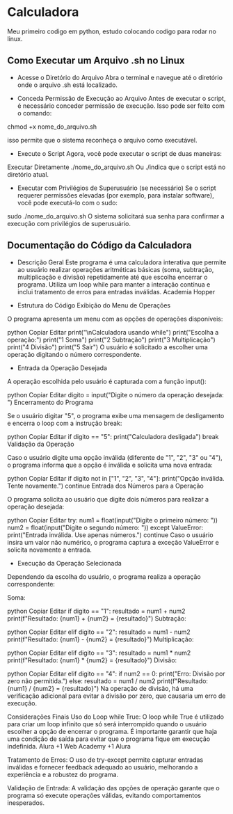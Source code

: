 # Calculadora
Meu primeiro codigo em python, estudo colocando codigo para rodar no linux.

## Como Executar um Arquivo .sh no Linux

-  Acesse o Diretório do Arquivo
Abra o terminal e navegue até o diretório onde o arquivo .sh está localizado.

-  Conceda Permissão de Execução ao Arquivo
Antes de executar o script, é necessário conceder permissão de execução. Isso pode ser feito com o comando:

chmod +x nome_do_arquivo.sh

isso permite que o sistema reconheça o arquivo como executável. 

-  Execute o Script
Agora, você pode executar o script de duas maneiras:

Executar Diretamente
./nome_do_arquivo.sh
Ou
./indica que o script está no diretório atual. 

-  Executar com Privilégios de Superusuário (se necessário)
Se o script requerer permissões elevadas (por exemplo, para instalar software), você pode executá-lo com o sudo:

sudo ./nome_do_arquivo.sh
O sistema solicitará sua senha para confirmar a execução com privilégios de superusuário.

## Documentação do Código da Calculadora

- Descrição Geral
Este programa é uma calculadora interativa que permite ao usuário realizar operações aritméticas básicas (soma, subtração, multiplicação e divisão) repetidamente até que escolha encerrar o programa. Utiliza um loop while para manter a interação contínua e inclui tratamento de erros para entradas inválidas.
Academia Hopper

- Estrutura do Código
Exibição do Menu de Operações

O programa apresenta um menu com as opções de operações disponíveis:

python
Copiar
Editar
print("\nCalculadora usando while")
print("Escolha a operação:")
print("1 Soma")
print("2 Subtração")
print("3 Multiplicação")
print("4 Divisão")
print("5 Sair")
O usuário é solicitado a escolher uma operação digitando o número correspondente.

- Entrada da Operação Desejada

A operação escolhida pelo usuário é capturada com a função input():

python
Copiar
Editar
digito = input("Digite o número da operação desejada: ")
Encerramento do Programa

Se o usuário digitar "5", o programa exibe uma mensagem de desligamento e encerra o loop com a instrução break:

python
Copiar
Editar
if digito == "5":
    print("Calculadora desligada")
    break
Validação da Operação

Caso o usuário digite uma opção inválida (diferente de "1", "2", "3" ou "4"), o programa informa que a opção é inválida e solicita uma nova entrada:

python
Copiar
Editar
if digito not in ["1", "2", "3", "4"]:
    print("Opção inválida. Tente novamente.")
    continue
Entrada dos Números para a Operação

O programa solicita ao usuário que digite dois números para realizar a operação desejada:

python
Copiar
Editar
try:
    num1 = float(input("Digite o primeiro número: "))
    num2 = float(input("Digite o segundo número: "))
except ValueError:
    print("Entrada inválida. Use apenas números.")
    continue
Caso o usuário insira um valor não numérico, o programa captura a exceção ValueError e solicita novamente a entrada.

- Execução da Operação Selecionada

Dependendo da escolha do usuário, o programa realiza a operação correspondente:

Soma:

python
Copiar
Editar
if digito == "1":
    resultado = num1 + num2
    print(f"Resultado: {num1} + {num2} = {resultado}")
Subtração:

python
Copiar
Editar
elif digito == "2":
    resultado = num1 - num2
    print(f"Resultado: {num1} - {num2} = {resultado}")
Multiplicação:

python
Copiar
Editar
elif digito == "3":
    resultado = num1 * num2
    print(f"Resultado: {num1} * {num2} = {resultado}")
Divisão:

python
Copiar
Editar
elif digito == "4":
    if num2 == 0:
        print("Erro: Divisão por zero não permitida.")
    else:
        resultado = num1 / num2
        print(f"Resultado: {num1} / {num2} = {resultado}")
Na operação de divisão, há uma verificação adicional para evitar a divisão por zero, que causaria um erro de execução.

Considerações Finais
Uso do Loop while True: O loop while True é utilizado para criar um loop infinito que só será interrompido quando o usuário escolher a opção de encerrar o programa. É importante garantir que haja uma condição de saída para evitar que o programa fique em execução indefinida. 
Alura
+1
Web Academy
+1
Alura

Tratamento de Erros: O uso de try-except permite capturar entradas inválidas e fornecer feedback adequado ao usuário, melhorando a experiência e a robustez do programa.

Validação de Entrada: A validação das opções de operação garante que o programa só execute operações válidas, evitando comportamentos inesperados.

